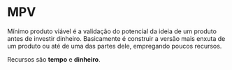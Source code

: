 # MPV

Mínimo produto viável é a validação do potencial da ideia de um produto antes de investir dinheiro.
Basicamente é construir a versão mais enxuta de um produto ou até de uma das partes dele, empregando poucos recursos.

Recursos são **tempo** e **dinheiro**.